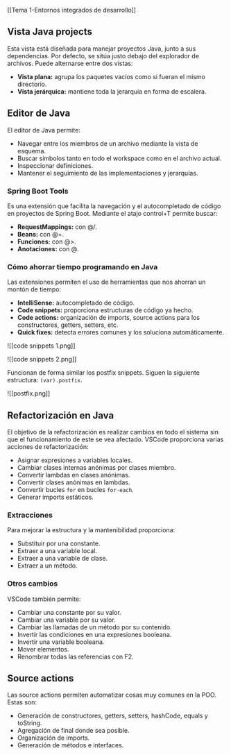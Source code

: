 [[Tema 1-Entornos integrados de desarrollo]]

## Vista Java projects
Esta vista está diseñada para manejar proyectos Java, junto a sus dependencias. Por defecto, se sitúa justo debajo del explorador de archivos. Puede alternarse entre dos vistas:
+ **Vista plana:** agrupa los paquetes vacíos como si fueran el mismo directorio.
+ **Vista jerárquica:** mantiene toda la jerarquía en forma de escalera.

## Editor de Java
El editor de Java permite:
+ Navegar entre los miembros de un archivo mediante la vista de esquema.
+ Buscar símbolos tanto en todo el workspace como en el archivo actual.
+ Inspeccionar definiciones.
+ Mantener el seguimiento de las implementaciones y jerarquías.

### Spring Boot Tools
Es una extensión que facilita la navegación y el autocompletado de código en proyectos de Spring Boot. Mediante el atajo control+T permite buscar:
+ **RequestMappings:** con @/.
+ **Beans:** con @+.
+ **Funciones:** con @>.
+ **Anotaciones:** con @.

### Cómo ahorrar tiempo programando en Java
Las extensiones permiten el uso de herramientas que nos ahorran un montón de tiempo:
+ **IntelliSense:** autocompletado de código.
+ **Code snippets:** proporciona estructuras de código ya hecho.
+ **Code actions:** organización de imports, source actions para los constructores, getters, setters, etc.
+ **Quick fixes:** detecta errores comunes y los soluciona automáticamente.

![[code snippets 1.png]]

![[code snippets 2.png]]

Funcionan de forma similar los postfix snippets. Siguen la siguiente estructura: `(var).postfix`.

![[postfix.png]]

## Refactorización en Java
El objetivo de la refactorización es realizar cambios en todo el sistema sin que el funcionamiento de este se vea afectado. VSCode proporciona varias acciones de refactorización:
+ Asignar expresiones a variables locales.
+ Cambiar clases internas anónimas por clases miembro.
+ Convertir lambdas en clases anónimas.
+ Convertir clases anónimas en lambdas.
+ Convertir bucles `for` en bucles `for-each`.
+ Generar imports estáticos.

### Extracciones
Para mejorar la estructura y la mantenibilidad proporciona:
+ Substituir por una constante.
+ Extraer a una variable local.
+ Extraer a una variable de clase.
+ Extraer a un método.

### Otros cambios
VSCode también permite:
+ Cambiar una constante por su valor.
+ Cambiar una variable por su valor.
+ Cambiar las llamadas de un método por su contenido.
+ Invertir las condiciones en una expresiones booleana.
+ Invertir una variable booleana.
+ Mover elementos.
+ Renombrar todas las referencias con F2.

## Source actions
Las source actions permiten automatizar cosas muy comunes en la POO. Estas son:
+ Generación de constructores, getters, setters, hashCode, equals y toString.
+ Agregación de final donde sea posible.
+ Organización de imports.
+ Generación de métodos e interfaces.